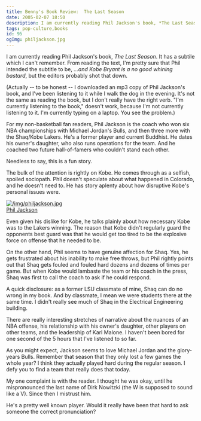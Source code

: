 ```yaml
---
title: Benny's Book Review:  The Last Season
date: 2005-02-07 18:50
description: I am currently reading Phil Jackson's book, *The Last Season*.  It has a subtile which I can't remember.  From reading the text, I'm pretty sure that Phil intended the subtitle to be, *...and Kobe Bryant is a no good whining bastard*, but the editors probably shot that down.  (Actually -- to be honest -- I downloaded an mp3 copy of Phil Jackson's book, and I've been listening to it while I walk the dog in the evening.  It's not the same as reading the book, but I don't really have the right verb.  "I'm currently listening to the book," doesn't work, because I'm not currently listening to it.  I'm currently typing on a laptop.  You see the problem.) 
tags: pop-culture,books
id: 95
ogImg: philjackson.jpg
---
```

I am currently reading Phil Jackson's book, *The Last Season*.  It has a subtile which I can't remember.  From reading the text, I'm pretty sure that Phil intended the subtitle to be, *...and Kobe Bryant is a no good whining bastard*, but the editors probably shot that down.

(Actually -- to be honest -- I downloaded an mp3 copy of Phil Jackson's book, and I've been listening to it while I walk the dog in the evening.  It's not the same as reading the book, but I don't really have the right verb.  "I'm currently listening to the book," doesn't work, because I'm not currently listening to it.  I'm currently typing on a laptop.  You see the problem.) 

For my non-basketball fan readers, Phil Jackson is the coach who won six NBA championships with Michael Jordan's Bulls, and then three more with the Shaq/Kobe Lakers.  He's a former player and current Buddhist.  He dates his owner's daughter, who also runs operations for the team.  And he coached two future hall-of-famers who couldn't stand each other.  

Needless to say, this is a fun story.

The bulk of the attention is rightly on Kobe.  He comes through as a selfish, spoiled sociopath.  Phil doesn't speculate about what happened in Colorado, and he doesn't need to.  He has story aplenty about how disruptive Kobe's personal issues were.

<a class="lightview alignright" href="/img/philjackson.jpg" data-lightview-caption="Phil Jackson" data-lightview-group="group1" style="width:350px;"><img src="/img/philjackson.jpg" alt="/img/philjackson.jpg"><br><span class="caption">Phil Jackson</span></a>

Even given his dislike for Kobe, he talks plainly about how necessary Kobe was to the Lakers winning.  The reason that Kobe didn't regularly guard the opponents best guard was that he would get too tired to be the explosive force on offense that he needed to be.

On the other hand, Phil seems to have genuine affection for Shaq.  Yes, he gets frustrated about his inability to make free throws, but Phil rightly points out that Shaq gets fouled and fouled hard dozens and dozens of times per game.  But when Kobe would lambaste the team or his coach in the press, Shaq was first to call the coach to ask if he could respond.

A quick disclosure:  as a former LSU classmate of mine, Shaq can do no wrong in my book.  And by classmate, I mean we were students there at the same time.  I didn't really see much of Shaq in the Electrical Engineering building.

There are really interesting stretches of narrative about the nuances of an NBA offense, his relationship with his owner's daughter, other players on other teams, and the leadership of Karl Malone.  I haven't been bored for one second of the 5 hours that I've listened to so far.

As you might expect, Jackson seems to love Michael Jordan and the glory-years Bulls.  Remember that season that they only lost a few games the whole year?  I think they actually played hard during the regular season.  I defy you to find a team that really does that today.

My one complaint is with the reader.  I thought he was okay, until he mispronounced the last name of Dirk Nowitzki (the W is supposed to sound like a V).  Since then I mistrust him.  

He's a pretty well known player.  Would it really have been that hard to ask someone the correct pronunciation?


